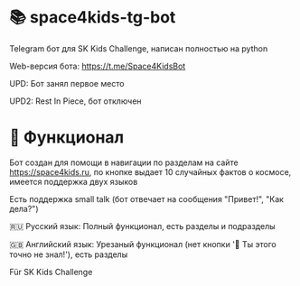 # 📚 space4kids-tg-bot

Telegram бот для SK Kids Challenge, написан полностью на python

Web-версия бота: https://t.me/Space4KidsBot

UPD: Бот занял первое место

UPD2: Rest In Piece, бот отключен

# 👀 Функционал

Бот создан для помощи в навигации по разделам на сайте https://space4kids.ru, по кнопке выдает 10 случайных фактов о космосе, имеется поддержка двух языков

Есть поддержка small talk (бот отвечает на сообщения "Привет!", "Как дела?")

🇷🇺 Русский язык: Полный функционал, есть разделы и подразделы

🇬🇧 Английский язык: Урезаный функционал (нет кнопки '👀 Ты этого точно не знал!'), есть разделы

Für SK Kids Challenge
